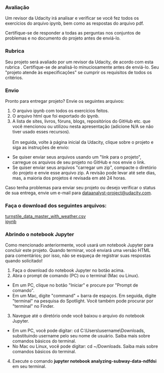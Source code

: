 ### Avaliação
Um revisor da Udacity irá analisar e verificar se você fez todos os exercícios do arquivo ipynb, bem como as respostas do arquivo pdf.

Certifique-se de responder a todas as perguntas nos conjuntos de problemas e no documento do projeto antes de enviá-lo.

### Rubrica
Seu projeto será avaliado por um revisor da Udacity, de acordo com esta rubrica . Certifique-se de analisá-lo minuciosamente antes de enviá-lo. Seu "projeto atende às especificações" se cumprir os requisitos de todos os critérios.

### Envio
Pronto para entregar projeto? Envie os seguintes arquivos:

1. O arquivo ipynb com todos os exercícios feitos.
2. O arquivo html que foi exportado do ipynb.
3. A lista de sites, livros, fóruns, blogs, repositórios do GitHub etc. que você mencionou ou utilizou nesta apresentação (adicione N/A se não tiver usado esses recursos).
</br></br>
Em seguida, volte à página inicial da Udacity, clique sobre o projeto e siga as instruções de envio:

  * Se quiser enviar seus arquivos usando um "link para o projeto", carregue os arquivos de seu projeto no GitHub e nos envie o link.
  * Se quiser enviar seus arquivos "carregar um zip", compacte o diretório do projeto e envie esse arquivo zip.
A revisão pode levar até sete dias, mas, a maioria dos projetos é revisada em até 24 horas.

Caso tenha problemas para enviar seu projeto ou desejo verificar o status de sua entrega, envie um e-mail para dataanalyst-project@udacity.com.

### Faça o download dos seguintes arquivos:
[turnstile_data_master_with_weather.csv](https://drive.google.com/file/d/0B6d5LJ-6Fev6Nk9nbExGbFhuX2M/view)<br/>
[ipynb](https://s3.amazonaws.com/video.udacity-data.com/topher/2018/November/5bf32351_analyzing-subway-data-ndfdsi/analyzing-subway-data-ndfdsi.ipynb)

### Abrindo o notebook Jupyter
Como mencionado anteriormente, você usará um notebook Jupyter para concluir este projeto. Quando terminar, você enviará uma versão HTML para comentários; por isso, não se esqueça de registrar suas respostas quando solicitado!

1. Faça o download do notebook Jupyter no botão acima.
2. Abra o prompt de comando (PC) ou o terminal (Mac ou Linux).
* Em um PC, clique no botão "Iniciar" e procure por "Prompt de comando".
* Em um Mac, digite "command" + barra de espaços. Em seguida, digite "terminal" na pesquisa do Spotlight. Você também pode procurar por "terminal" no Finder.
3. Navegue até o diretório onde você baixou o arquivo do notebook Jupyter.
* Em um PC, você pode digitar: cd C:\Users\username\Downloads\, substituindo username pelo seu nome de usuário. Saiba mais sobre comandos básicos do terminal.
* No Mac ou Linux, você pode digitar: cd ~/Downloads. Saiba mais sobre comandos básicos do terminal.
4. Execute o comando **jupyter notebook analyzing-subway-data-ndfdsi** em seu terminal.
